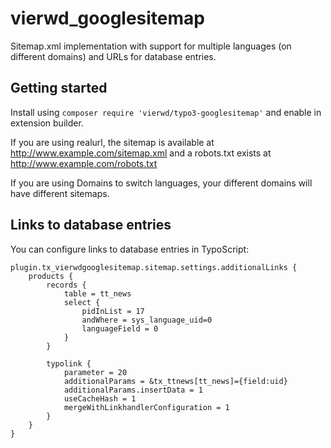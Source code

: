 # vierwd_googlesitemap
Sitemap.xml implementation with support for multiple languages (on different domains) and URLs for database entries.

## Getting started

Install using `composer require 'vierwd/typo3-googlesitemap'` and enable in extension builder.

If you are using realurl, the sitemap is available at http://www.example.com/sitemap.xml and a robots.txt exists at http://www.example.com/robots.txt

If you are using Domains to switch languages, your different domains will have different sitemaps.

## Links to database entries

You can configure links to database entries in TypoScript:

```
plugin.tx_vierwdgooglesitemap.sitemap.settings.additionalLinks {
	products {
		records {
			table = tt_news
			select {
				pidInList = 17
				andWhere = sys_language_uid=0
				languageField = 0
			}
		}

		typolink {
			parameter = 20
			additionalParams = &tx_ttnews[tt_news]={field:uid}
			additionalParams.insertData = 1
			useCacheHash = 1
			mergeWithLinkhandlerConfiguration = 1
		}
	}
}
```